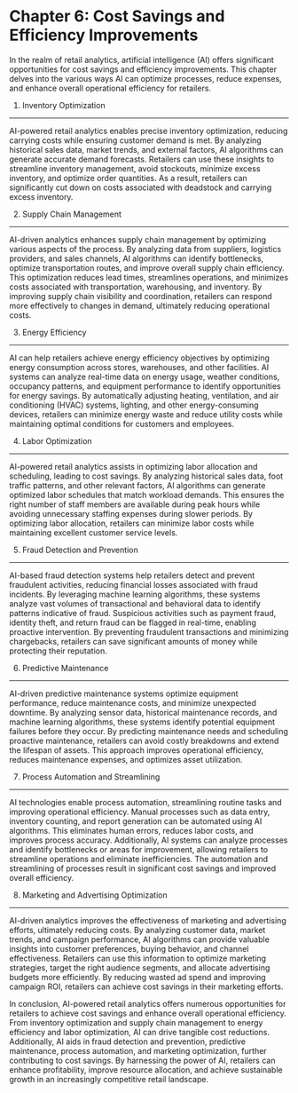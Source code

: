 Chapter 6: Cost Savings and Efficiency Improvements
===================================================

In the realm of retail analytics, artificial intelligence (AI) offers significant opportunities for cost savings and efficiency improvements. This chapter delves into the various ways AI can optimize processes, reduce expenses, and enhance overall operational efficiency for retailers.

1. Inventory Optimization
-------------------------

AI-powered retail analytics enables precise inventory optimization, reducing carrying costs while ensuring customer demand is met. By analyzing historical sales data, market trends, and external factors, AI algorithms can generate accurate demand forecasts. Retailers can use these insights to streamline inventory management, avoid stockouts, minimize excess inventory, and optimize order quantities. As a result, retailers can significantly cut down on costs associated with deadstock and carrying excess inventory.

2. Supply Chain Management
--------------------------

AI-driven analytics enhances supply chain management by optimizing various aspects of the process. By analyzing data from suppliers, logistics providers, and sales channels, AI algorithms can identify bottlenecks, optimize transportation routes, and improve overall supply chain efficiency. This optimization reduces lead times, streamlines operations, and minimizes costs associated with transportation, warehousing, and inventory. By improving supply chain visibility and coordination, retailers can respond more effectively to changes in demand, ultimately reducing operational costs.

3. Energy Efficiency
--------------------

AI can help retailers achieve energy efficiency objectives by optimizing energy consumption across stores, warehouses, and other facilities. AI systems can analyze real-time data on energy usage, weather conditions, occupancy patterns, and equipment performance to identify opportunities for energy savings. By automatically adjusting heating, ventilation, and air conditioning (HVAC) systems, lighting, and other energy-consuming devices, retailers can minimize energy waste and reduce utility costs while maintaining optimal conditions for customers and employees.

4. Labor Optimization
---------------------

AI-powered retail analytics assists in optimizing labor allocation and scheduling, leading to cost savings. By analyzing historical sales data, foot traffic patterns, and other relevant factors, AI algorithms can generate optimized labor schedules that match workload demands. This ensures the right number of staff members are available during peak hours while avoiding unnecessary staffing expenses during slower periods. By optimizing labor allocation, retailers can minimize labor costs while maintaining excellent customer service levels.

5. Fraud Detection and Prevention
---------------------------------

AI-based fraud detection systems help retailers detect and prevent fraudulent activities, reducing financial losses associated with fraud incidents. By leveraging machine learning algorithms, these systems analyze vast volumes of transactional and behavioral data to identify patterns indicative of fraud. Suspicious activities such as payment fraud, identity theft, and return fraud can be flagged in real-time, enabling proactive intervention. By preventing fraudulent transactions and minimizing chargebacks, retailers can save significant amounts of money while protecting their reputation.

6. Predictive Maintenance
-------------------------

AI-driven predictive maintenance systems optimize equipment performance, reduce maintenance costs, and minimize unexpected downtime. By analyzing sensor data, historical maintenance records, and machine learning algorithms, these systems identify potential equipment failures before they occur. By predicting maintenance needs and scheduling proactive maintenance, retailers can avoid costly breakdowns and extend the lifespan of assets. This approach improves operational efficiency, reduces maintenance expenses, and optimizes asset utilization.

7. Process Automation and Streamlining
--------------------------------------

AI technologies enable process automation, streamlining routine tasks and improving operational efficiency. Manual processes such as data entry, inventory counting, and report generation can be automated using AI algorithms. This eliminates human errors, reduces labor costs, and improves process accuracy. Additionally, AI systems can analyze processes and identify bottlenecks or areas for improvement, allowing retailers to streamline operations and eliminate inefficiencies. The automation and streamlining of processes result in significant cost savings and improved overall efficiency.

8. Marketing and Advertising Optimization
-----------------------------------------

AI-driven analytics improves the effectiveness of marketing and advertising efforts, ultimately reducing costs. By analyzing customer data, market trends, and campaign performance, AI algorithms can provide valuable insights into customer preferences, buying behavior, and channel effectiveness. Retailers can use this information to optimize marketing strategies, target the right audience segments, and allocate advertising budgets more efficiently. By reducing wasted ad spend and improving campaign ROI, retailers can achieve cost savings in their marketing efforts.

In conclusion, AI-powered retail analytics offers numerous opportunities for retailers to achieve cost savings and enhance overall operational efficiency. From inventory optimization and supply chain management to energy efficiency and labor optimization, AI can drive tangible cost reductions. Additionally, AI aids in fraud detection and prevention, predictive maintenance, process automation, and marketing optimization, further contributing to cost savings. By harnessing the power of AI, retailers can enhance profitability, improve resource allocation, and achieve sustainable growth in an increasingly competitive retail landscape.
